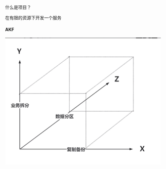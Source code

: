 什么是项目？

在有限的资源下开发一个服务



#### AKF

![image-20200924023324592](需求分析.assets/image-20200924023324592.png)

